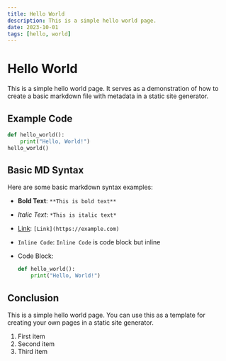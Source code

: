 ```yaml
---
title: Hello World
description: This is a simple hello world page.
date: 2023-10-01
tags: [hello, world]
---
```


# Hello World

This is a simple hello world page. It serves as a demonstration of how to create a basic markdown file with metadata in a static site generator.

## Example Code

```python
def hello_world():
    print("Hello, World!")
hello_world()
```

## Basic MD Syntax

Here are some basic markdown syntax examples:

- **Bold Text**: `**This is bold text**`
- _Italic Text_: `*This is italic text*`
- [Link](https://example.com): `[Link](https://example.com)`
- `Inline Code`: `Inline Code` is code block but inline

- Code Block:
  ```python
  def hello_world():
      print("Hello, World!")
  ```

## Conclusion

This is a simple hello world page. You can use this as a template for creating your own pages in a static site generator.

1. First item
2. Second item
3. Third item
